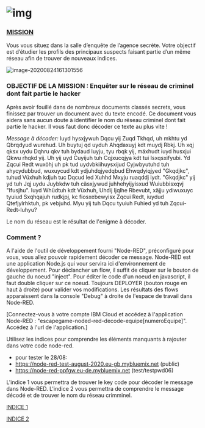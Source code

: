 

# ![img](/assets/undercover.png)

### <u>MISSION</u>

Vous vous situez dans la salle d’enquête de l’agence secrète. Votre objectif est d’étudier les profils des principaux suspects faisant partie d’un même réseau afin de trouver de nouveaux indices. 


![image-20200824161301556](/assets/image-20200824161301556.png)

### OBJECTIF DE LA MISSION : Enquêter sur le réseau de criminel dont fait partie le hacker 

Après avoir fouillé dans de nombreux documents classés secrets, vous finissez par trouver un document avec du texte encodé. Ce document vous aidera sans aucun doute à identifier le nom du réseau criminel dont fait partie le hacker. Il vous faut donc décoder ce texte au plus vite !

_Message à décoder:_ Iuyd hysxjywuh Dqcu yij Zuqd Tkhqd, uh mkhtu yd Qbrqdyud wurehud. Uh buytuj qd uyduh Ahqdaxuyj kdt muydj Rbkj. Uh xqj qksx uydu Dqhru qkv tuh bydaud Iuyju, tyu rbqk yij, mäxhudt iuyd husxjui Qkwu rhqkd yij. Uh yij uyd Cuyijuh tuh Cqjxucqjya kdt tui Isxqsxifyubi. Yd Zqcui Redt wuxöhj uh pk tud uydvbkiihuysxijud Cyjwbyutuhd tuh ahycydubbud, wuxuycud kdt ydjuhdqjyedqbud Ehwqdyiqjyed "Gkqdjkc", tuhud Vüxhuh kdjuh tuc Dqcud led Xuhhd Mxyju ruaqddj iydt. "Gkqdjkc" yij yd tuh Jqj uydu Juybkdw tuh cäsxjywud juhhehyijyisxud Wuiubbisxqvj "Ifusjhu". Iuyd Whüdtuh kdt Vüxhuh, Uhdij Ijqlhe Rbevubt, xäjju ydiwuxuyc tyuiud Sxqhqajuh rudkjpj, kc fiosxebewyisx Zqcui Redt, iuydud Qtefjylrhktuh, pk vebjuhd. Myu yij tuh Dqcu tyuiuh Fuhied yd tuh Zqcui-Redt-Iuhyu?

Le nom du réseau est le résultat de l'enigme à décoder.

### Comment ?  
A l'aide de l'outil de développement fourni "Node-RED", préconfiguré pour vous, vous allez pouvoir rapidement décoder ce message.
Node-RED est une application Node.js qui vour servira ici d'environnement de développement. Pour déclancher un flow, il suffit de cliquer sur le bouton de gauche du noeud "inject". Pour éditer le code d'un noeud en javascript, il faut double cliquer sur ce noeud. Toujours DEPLOYER (bouton rouge en haut à droite) pour valider vos modifications. Les résultats des flows apparaissent dans la console "Debug" à droite de l'espace de travail dans Node-RED.

[Connectez-vous à votre compte IBM Cloud et accédez à l'application Node-RED : "escapegame-noded-red-decode-equipe[numeroEquipe]". Accédez à l'url de l'application.]

Utilisez les indices pour comprendre les éléments manquants à rajouter dans votre code node-red.
- pour tester le 28/08: 
- https://node-red-test-august-2020.eu-gb.mybluemix.net (public)
- https://node-red-ppfgw.eu-de.mybluemix.net  (test/testpwd06)


L'indice 1 vous permettra de trouver le key code pour décoder le message dans Node-RED.
L'indice 2 vous permettra de comprendre le message décodé et de trouver le nom du réseau crimminel.

[INDICE 1](https://undercovernetwork.github.io/salle-d-enquete/indice1/)

[INDICE 2](hhttps://undercovernetwork.github.io/salle-d-enquete/indice2/)




